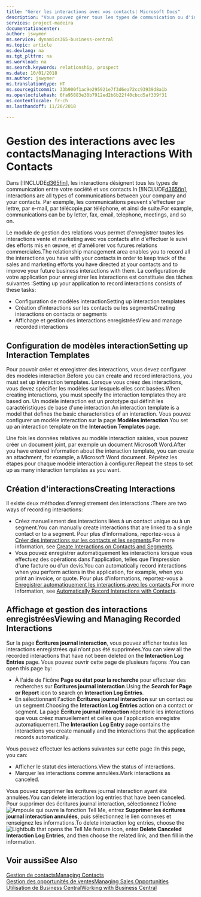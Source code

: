 ```yaml
---
title: "Gérer les interactions avec vos contacts| Microsoft Docs"
description: "Vous pouvez gérer tous les types de communication ou d'interactions entre votre société et vos contacts. Par exemple, une communication par lettre, par téléphone, lors de réunions, etc."
services: project-madeira
documentationcenter: 
author: jswymer
ms.service: dynamics365-business-central
ms.topic: article
ms.devlang: na
ms.tgt_pltfrm: na
ms.workload: na
ms.search.keywords: relationship, prospect
ms.date: 10/01/2018
ms.author: jswymer
ms.translationtype: HT
ms.sourcegitcommit: 33b900f1ac9e295921e7f3d6ea72cc93939d8a1b
ms.openlocfilehash: 6fa95883e30b7912ed2b6b22f40cbcd5af339f31
ms.contentlocale: fr-ch
ms.lasthandoff: 11/26/2018

---
```

# <a name="managing-interactions-with-contacts"></a><span data-ttu-id="07373-103">Gestion des interactions avec les contacts</span><span class="sxs-lookup"><span data-stu-id="07373-103">Managing Interactions With Contacts</span></span>
<span data-ttu-id="07373-104">Dans [!INCLUDE[d365fin](includes/d365fin_md.md)], les interactions désignent tous les types de communication entre votre société et vos contacts.</span><span class="sxs-lookup"><span data-stu-id="07373-104">In [!INCLUDE[d365fin](includes/d365fin_md.md)], interactions are all types of communications between your company and your contacts.</span></span> <span data-ttu-id="07373-105">Par exemple, les communications peuvent s'effectuer par lettre, par e-mail, par télécopie,par téléphone, et ainsi de suite.</span><span class="sxs-lookup"><span data-stu-id="07373-105">For example, communications can be by letter, fax, email, telephone, meetings, and so on.</span></span>

<span data-ttu-id="07373-106">Le module de gestion des relations vous permet d'enregistrer toutes les interactions vente et marketing avec vos contacts afin d'effectuer le suivi des efforts mis en œuvre, et d'améliorer vos futures relations commerciales.</span><span class="sxs-lookup"><span data-stu-id="07373-106">The relationship management area enables you to record all the interactions you have with your contacts in order to keep track of the sales and marketing efforts you have directed at your contacts and to improve your future business interactions with them.</span></span> <span data-ttu-id="07373-107">La configuration de votre application pour enregistrer les interactions est constituée des tâches suivantes :</span><span class="sxs-lookup"><span data-stu-id="07373-107">Setting up your application to record interactions consists of these tasks:</span></span>

* <span data-ttu-id="07373-108">Configuration de modèles interaction</span><span class="sxs-lookup"><span data-stu-id="07373-108">Setting up interaction templates</span></span>  
* <span data-ttu-id="07373-109">Création d'interactions sur les contacts ou les segments</span><span class="sxs-lookup"><span data-stu-id="07373-109">Creating interactions on contacts or segments</span></span>  
* <span data-ttu-id="07373-110">Affichage et gestion des interactions enregistrées</span><span class="sxs-lookup"><span data-stu-id="07373-110">View and manage recorded interactions</span></span>  

##  <a name="setting-up-interaction-templates"></a><span data-ttu-id="07373-111">Configuration de modèles interaction</span><span class="sxs-lookup"><span data-stu-id="07373-111">Setting up Interaction Templates</span></span>
<span data-ttu-id="07373-112">Pour pouvoir créer et enregistrer des interactions, vous devez configurer des modèles interaction.</span><span class="sxs-lookup"><span data-stu-id="07373-112">Before you can create and record interactions, you must set up interaction templates.</span></span> <span data-ttu-id="07373-113">Lorsque vous créez des interactions, vous devez spécifier les modèles sur lesquels elles sont basées.</span><span class="sxs-lookup"><span data-stu-id="07373-113">When creating interactions, you must specify the interaction templates they are based on.</span></span> <span data-ttu-id="07373-114">Un modèle interaction est un prototype qui définit les caractéristiques de base d'une interaction.</span><span class="sxs-lookup"><span data-stu-id="07373-114">An interaction template is a model that defines the basic characteristics of an interaction.</span></span>
<span data-ttu-id="07373-115">Vous pouvez configurer un modèle interaction sur la page **Modèles interaction**.</span><span class="sxs-lookup"><span data-stu-id="07373-115">You set up an interaction template on the **Interaction Templates** page.</span></span>

<span data-ttu-id="07373-116">Une fois les données relatives au modèle interaction saisies, vous pouvez créer un document joint, par exemple un document Microsoft Word.</span><span class="sxs-lookup"><span data-stu-id="07373-116">After you have entered information about the interaction template, you can create an attachment, for example, a Microsoft Word document.</span></span> <span data-ttu-id="07373-117">Répétez les étapes pour chaque modèle interaction à configurer.</span><span class="sxs-lookup"><span data-stu-id="07373-117">Repeat the steps to set up as many interaction templates as you want.</span></span>  

## <a name="creating-interactions"></a><span data-ttu-id="07373-118">Création d'interactions</span><span class="sxs-lookup"><span data-stu-id="07373-118">Creating Interactions</span></span>
<span data-ttu-id="07373-119">Il existe deux méthodes d'enregistrement des interactions :</span><span class="sxs-lookup"><span data-stu-id="07373-119">There are two ways of recording interactions:</span></span>

* <span data-ttu-id="07373-120">Créez manuellement des interactions liées à un contact unique ou à un segment.</span><span class="sxs-lookup"><span data-stu-id="07373-120">You can manually create interactions that are linked to a single contact or to a segment.</span></span> <span data-ttu-id="07373-121">Pour plus d'informations, reportez-vous à [Créer des interactions sur les contacts et les segments](marketing-how-create-interactions.md).</span><span class="sxs-lookup"><span data-stu-id="07373-121">For more information, see [Create Interactions on Contacts and Segments](marketing-how-create-interactions.md).</span></span>  
* <span data-ttu-id="07373-122">Vous pouvez enregistrer automatiquement les interactions lorsque vous effectuez des opérations dans l'application, telles que l'impression d'une facture ou d'un devis.</span><span class="sxs-lookup"><span data-stu-id="07373-122">You can automatically record interactions when you perform actions in the application, for example, when you print an invoice, or quote.</span></span> <span data-ttu-id="07373-123">Pour plus d'informations, reportez-vous à [Enregistrer automatiquement les interactions avec les contacts](marketing-auto-record-interactions.md).</span><span class="sxs-lookup"><span data-stu-id="07373-123">For more information, see [Automatically Record Interactions with Contacts](marketing-auto-record-interactions.md).</span></span>

## <a name="viewing-and-managing-recorded-interactions"></a><span data-ttu-id="07373-124">Affichage et gestion des interactions enregistrées</span><span class="sxs-lookup"><span data-stu-id="07373-124">Viewing and Managing Recorded Interactions</span></span>
<span data-ttu-id="07373-125">Sur la page **Écritures journal interaction**, vous pouvez afficher toutes les interactions enregistrées qui n'ont pas été supprimées.</span><span class="sxs-lookup"><span data-stu-id="07373-125">You can view all the recorded interactions that have not been deleted on the **Interaction Log Entries** page.</span></span> <span data-ttu-id="07373-126">Vous pouvez ouvrir cette page de plusieurs façons :</span><span class="sxs-lookup"><span data-stu-id="07373-126">You can open this page by:</span></span>

* <span data-ttu-id="07373-127">À l'aide de l'icône **Page ou état pour la recherche** pour effectuer des recherches sur **Écritures journal interaction**.</span><span class="sxs-lookup"><span data-stu-id="07373-127">Using the **Search for Page or Report** icon to search on **Interaction Log Entries**.</span></span>
* <span data-ttu-id="07373-128">En sélectionnant l'action **Écritures journal interaction** sur un contact ou un segment.</span><span class="sxs-lookup"><span data-stu-id="07373-128">Choosing the **Interaction Log Entries** action on a contact or segment.</span></span>
  <span data-ttu-id="07373-129">La page **Écriture journal interaction** répertorie les interactions que vous créez manuellement et celles que l'application enregistre automatiquement.</span><span class="sxs-lookup"><span data-stu-id="07373-129">The **Interaction Log Entry** page contains the interactions you create manually and the interactions that the application records automatically.</span></span>

<span data-ttu-id="07373-130">Vous pouvez effectuer les actions suivantes sur cette page :</span><span class="sxs-lookup"><span data-stu-id="07373-130">In this page, you can:</span></span>

* <span data-ttu-id="07373-131">Afficher le statut des interactions.</span><span class="sxs-lookup"><span data-stu-id="07373-131">View the status of interactions.</span></span>
* <span data-ttu-id="07373-132">Marquer les interactions comme annulées.</span><span class="sxs-lookup"><span data-stu-id="07373-132">Mark interactions as canceled.</span></span>

<span data-ttu-id="07373-133">Vous pouvez supprimer les écritures journal interaction ayant été annulées.</span><span class="sxs-lookup"><span data-stu-id="07373-133">You can delete interaction log entries that have been canceled.</span></span> <span data-ttu-id="07373-134">Pour supprimer des écritures journal interaction, sélectionnez l'icône ![Ampoule qui ouvre la fonction Tell Me](media/ui-search/search_small.png "Dites-moi ce que vous voulez faire"), entrez **Supprimer les écritures journal interaction annulées**, puis sélectionnez le lien connexes et renseignez les informations.</span><span class="sxs-lookup"><span data-stu-id="07373-134">To delete interaction log entries, choose the ![Lightbulb that opens the Tell Me feature](media/ui-search/search_small.png "Tell me what you want to do") icon, enter **Delete Canceled Interaction Log Entries**, and then choose the related link, and then fill in the information.</span></span>

## <a name="see-also"></a><span data-ttu-id="07373-135">Voir aussi</span><span class="sxs-lookup"><span data-stu-id="07373-135">See Also</span></span>
[<span data-ttu-id="07373-136">Gestion de contacts</span><span class="sxs-lookup"><span data-stu-id="07373-136">Managing Contacts</span></span>](marketing-contacts.md)  
[<span data-ttu-id="07373-137">Gestion des opportunités de ventes</span><span class="sxs-lookup"><span data-stu-id="07373-137">Managing Sales Opportunities</span></span>](marketing-manage-sales-opportunities.md)  
[<span data-ttu-id="07373-138">Utilisation de Business Central</span><span class="sxs-lookup"><span data-stu-id="07373-138">Working with Business Central</span></span>](ui-work-product.md)  

